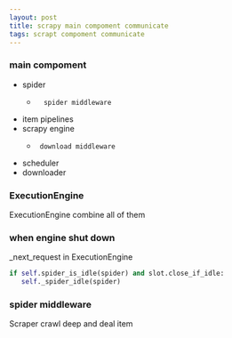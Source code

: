 ```yaml
---
layout: post
title: scrapy main compoment communicate
tags: scrapt compoment communicate
---
```

### main compoment
*   spider  
    *	    spider middleware
*   item pipelines
*   scrapy engine
    *	   download middleware
*   scheduler
*   downloader

### ExecutionEngine
ExecutionEngine combine all of them

### when engine shut down
_next_request in ExecutionEngine
``` python
if self.spider_is_idle(spider) and slot.close_if_idle:
   self._spider_idle(spider)
```

### spider middleware
Scraper crawl deep and  deal item